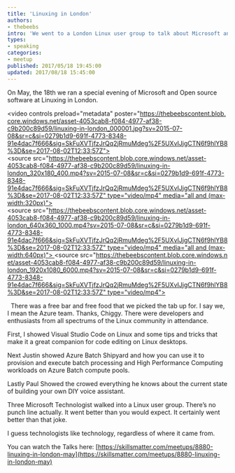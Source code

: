 ```yaml
---
title: 'Linuxing in London'
authors:
- thebeebs
intro: 'We went to a London Linux user group to talk about Microsoft and surprisingly it went really well. '
types:
- speaking
categories:
- meetup
published: 2017/05/18 19:45:00
updated: 2017/08/18 15:45:00
---
```

On May, the 18th we ran a special evening of Microsoft and Open source software at Linuxing in London.

<video controls preload="metadata" poster="https://thebeebscontent.blob.core.windows.net/asset-4053cab8-f084-4977-af38-c9b200c89d59/linuxing-in-london_000001.jpg?sv=2015-07-08&sr=c&si=0279b1d9-691f-4773-8348-91e4dac7f666&sig=SkFuXVTjfzJrQq2jRmuMdeg%2F5UXvIJjgCTN6f9hlYB8%3D&se=2017-08-02T12:33:57Z"><source src="https://thebeebscontent.blob.core.windows.net/asset-4053cab8-f084-4977-af38-c9b200c89d59/linuxing-in-london_320x180_400.mp4?sv=2015-07-08&sr=c&si=0279b1d9-691f-4773-8348-91e4dac7f666&sig=SkFuXVTjfzJrQq2jRmuMdeg%2F5UXvIJjgCTN6f9hlYB8%3D&se=2017-08-02T12:33:57Z" type="video/mp4" media="all and (max-width:320px)"><source src="https://thebeebscontent.blob.core.windows.net/asset-4053cab8-f084-4977-af38-c9b200c89d59/linuxing-in-london_640x360_1000.mp4?sv=2015-07-08&sr=c&si=0279b1d9-691f-4773-8348-91e4dac7f666&sig=SkFuXVTjfzJrQq2jRmuMdeg%2F5UXvIJjgCTN6f9hlYB8%3D&se=2017-08-02T12:33:57Z" type="video/mp4" media="all and (max-width:640px)"> <source src="https://thebeebscontent.blob.core.windows.net/asset-4053cab8-f084-4977-af38-c9b200c89d59/linuxing-in-london_1920x1080_6000.mp4?sv=2015-07-08&sr=c&si=0279b1d9-691f-4773-8348-91e4dac7f666&sig=SkFuXVTjfzJrQq2jRmuMdeg%2F5UXvIJjgCTN6f9hlYB8%3D&se=2017-08-02T12:33:57Z" type="video/mp4">    
<track kind="captions" src="https://thebeebscontent.blob.core.windows.net/asset-822a2691-7bc0-48dc-93e2-85d57d6dcf16/linuxing-in-london.mp4.vtt?sv=2015-07-08&sr=c&si=9dcc308b-5611-4913-9874-53532b60359d&sig=Ubba80qRGdsdIGezQbZgnoZn6I0haGVicE4m4dYa3Dg%3D&se=2017-08-02T13:15:59Z" srclang="en-us" label="English" /></video>
 
There was a free bar and free food that we picked the tab up for. I say we, I mean the Azure team. Thanks, Chiggy.  There were developers and enthusiasts from all spectrums of the Linux community in attendance. 

First, I showed Visual Studio Code on Linux and some tips and tricks that make it a great companion for code editing on Linux desktops.

Next Justin showed Azure Batch Shipyard and how you can use it to provision and execute batch processing and High Performance Computing workloads on Azure Batch compute pools.

Lastly Paul Showed the crowed everything he knows about the current state of building your own DIY voice assistant. 

Three Microsoft Technologist walked into a Linux user group. There’s no punch line actually. It went better than you would expect. It certainly went better than that joke. 

I guess technologists like technology, regardless of where it came from.

You can watch the Talks here: [https://skillsmatter.com/meetups/8880-linuxing-in-london-may](https://skillsmatter.com/meetups/8880-linuxing-in-london-may)